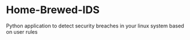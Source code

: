 # Home-Brewed-IDS
Python application to detect security breaches in your linux system based on user rules
